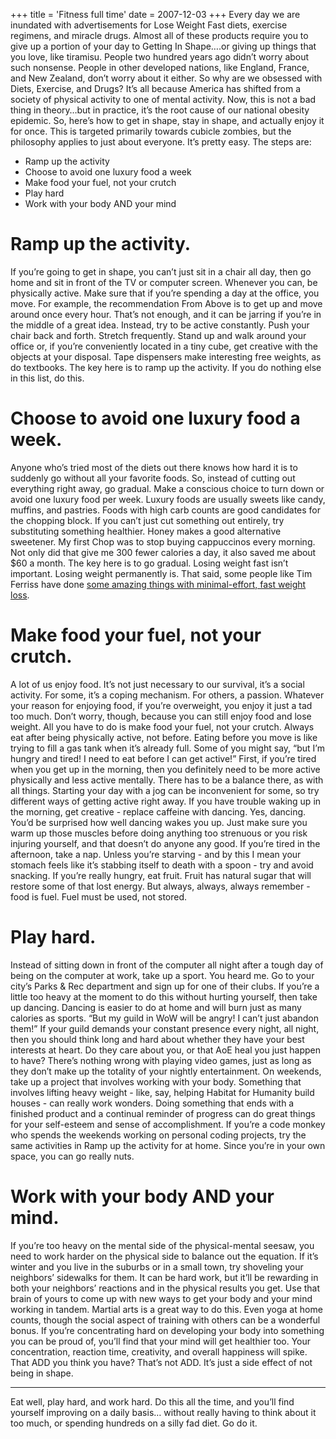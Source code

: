 +++
title = 'Fitness full time'
date = 2007-12-03
+++
Every day we are inundated with advertisements for Lose Weight Fast diets, exercise regimens, and miracle drugs. Almost all of these products require you to give up a portion of your day to Getting In Shape….or giving up things that you love, like tiramisu. People two hundred years ago didn’t worry about such nonsense. People in other developed nations, like England, France, and New Zealand, don’t worry about it either. So why are we obsessed with Diets, Exercise, and Drugs? It’s all because America has shifted from a society of physical activity to one of mental activity. Now, this is not a bad thing in theory…but in practice, it’s the root cause of our national obesity epidemic. So, here’s how to get in shape, stay in shape, and actually enjoy it for once. This is targeted primarily towards cubicle zombies, but the philosophy applies to just about everyone. It’s pretty easy. The steps are:

*   Ramp up the activity
*   Choose to avoid one luxury food a week
*   Make food your fuel, not your crutch
*   Play hard
*   Work with your body AND your mind

# Ramp up the activity.

If you’re going to get in shape, you can’t just sit in a chair all day, then go home and sit in front of the TV or computer screen. Whenever you can, be physically active. Make sure that if you’re spending a day at the office, you move. For example, the recommendation From Above is to get up and move around once every hour. That’s not enough, and it can be jarring if you’re in the middle of a great idea. Instead, try to be active constantly. Push your chair back and forth. Stretch frequently. Stand up and walk around your office or, if you’re conveniently located in a tiny cube, get creative with the objects at your disposal. Tape dispensers make interesting free weights, as do textbooks. The key here is to ramp up the activity. If you do nothing else in this list, do this.

# Choose to avoid one luxury food a week.

Anyone who’s tried most of the diets out there knows how hard it is to suddenly go without all your favorite foods. So, instead of cutting out everything right away, go gradual. Make a conscious choice to turn down or avoid one luxury food per week. Luxury foods are usually sweets like candy, muffins, and pastries. Foods with high carb counts are good candidates for the chopping block. If you can’t just cut something out entirely, try substituting something healthier. Honey makes a good alternative sweetener. My first Chop was to stop buying cappuccinos every morning. Not only did that give me 300 fewer calories a day, it also saved me about $60 a month. The key here is to go gradual. Losing weight fast isn’t important. Losing weight permanently is. That said, some people like Tim Ferriss have done [some amazing things with minimal-effort, fast weight loss](http://www.fourhourworkweek.com/blog/2007/04/06/how-to-lose-20-lbs-of-fat-in-30-days-without-doing-any-exercise/).

# Make food your fuel, not your crutch.

A lot of us enjoy food. It’s not just necessary to our survival, it’s a social activity. For some, it’s a coping mechanism. For others, a passion. Whatever your reason for enjoying food, if you’re overweight, you enjoy it just a tad too much. Don’t worry, though, because you can still enjoy food and lose weight. All you have to do is make food your fuel, not your crutch. Always eat after being physically active, not before. Eating before you move is like trying to fill a gas tank when it’s already full. Some of you might say, “but I’m hungry and tired! I need to eat before I can get active!” First, if you’re tired when you get up in the morning, then you definitely need to be more active physically and less active mentally. There has to be a balance there, as with all things. Starting your day with a jog can be inconvenient for some, so try different ways of getting active right away. If you have trouble waking up in the morning, get creative - replace caffeine with dancing. Yes, dancing. You’d be surprised how well dancing wakes you up. Just make sure you warm up those muscles before doing anything too strenuous or you risk injuring yourself, and that doesn’t do anyone any good. If you’re tired in the afternoon, take a nap. Unless you’re starving - and by this I mean your stomach feels like it’s stabbing itself to death with a spoon - try and avoid snacking. If you’re really hungry, eat fruit. Fruit has natural sugar that will restore some of that lost energy. But always, always, always remember - food is fuel. Fuel must be used, not stored.

# Play hard.

Instead of sitting down in front of the computer all night after a tough day of being on the computer at work, take up a sport. You heard me. Go to your city’s Parks & Rec department and sign up for one of their clubs. If you’re a little too heavy at the moment to do this without hurting yourself, then take up dancing. Dancing is easier to do at home and will burn just as many calories as sports. “But my guild in WoW will be angry! I can’t just abandon them!” If your guild demands your constant presence every night, all night, then you should think long and hard about whether they have your best interests at heart. Do they care about you, or that AoE heal you just happen to have? There’s nothing wrong with playing video games, just as long as they don’t make up the totality of your nightly entertainment. On weekends, take up a project that involves working with your body. Something that involves lifting heavy weight - like, say, helping Habitat for Humanity build houses - can really work wonders. Doing something that ends with a finished product and a continual reminder of progress can do great things for your self-esteem and sense of accomplishment. If you’re a code monkey who spends the weekends working on personal coding projects, try the same activities in Ramp up the activity for at home. Since you’re in your own space, you can go really nuts.

# Work with your body AND your mind.

If you’re too heavy on the mental side of the physical-mental seesaw, you need to work harder on the physical side to balance out the equation. If it’s winter and you live in the suburbs or in a small town, try shoveling your neighbors’ sidewalks for them. It can be hard work, but it’ll be rewarding in both your neighbors’ reactions and in the physical results you get. Use that brain of yours to come up with new ways to get your body and your mind working in tandem. Martial arts is a great way to do this. Even yoga at home counts, though the social aspect of training with others can be a wonderful bonus. If you’re concentrating hard on developing your body into something you can be proud of, you’ll find that your mind will get healthier too. Your concentration, reaction time, creativity, and overall happiness will spike. That ADD you think you have? That’s not ADD. It’s just a side effect of not being in shape.

* * *

Eat well, play hard, and work hard. Do this all the time, and you’ll find yourself improving on a daily basis… without really having to think about it too much, or spending hundreds on a silly fad diet. Go do it.